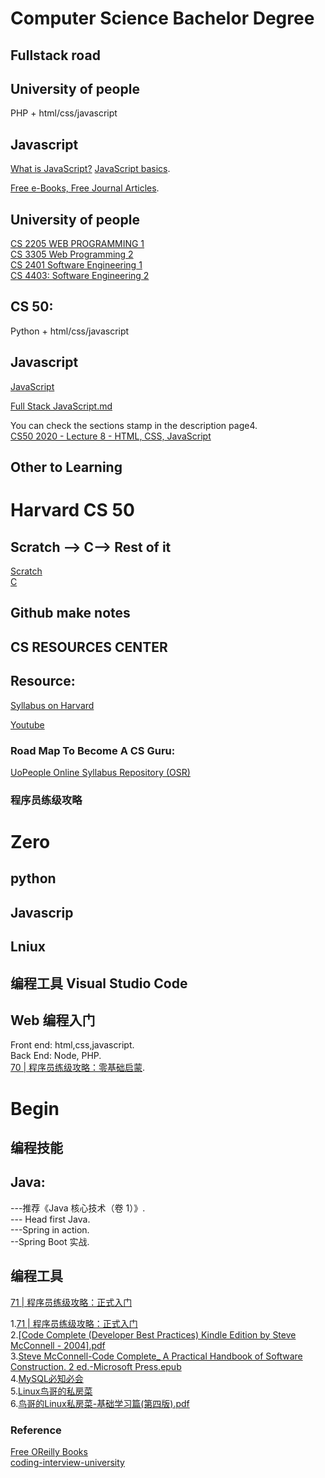 # Computer Science Bachelor Degree

## Fullstack road
## University of people

PHP + html/css/javascript

## Javascript
[What is JavaScript?](https://developer.mozilla.org/en-US/docs/Learn/JavaScript/First_steps/What_is_JavaScript) 
[JavaScript basics](https://developer.mozilla.org/en-US/docs/Learn/Getting_started_with_the_web/JavaScript_basics).   
      

[Free e-Books, Free Journal Articles](https://my.uopeople.edu/pluginfile.php/57436/mod_book/chapter/37616/Freee-BooksFreeJournalArticles.pdf).     


## University of people
[CS 2205  WEB PROGRAMMING 1](https://my.uopeople.edu/mod/book/view.php?id=45606&chapterid=37616)     
[CS 3305 Web Programming 2](https://my.uopeople.edu/mod/book/view.php?id=45606&chapterid=39151)   
[CS 2401 Software Engineering 1](https://my.uopeople.edu/mod/book/view.php?id=45606&chapterid=37617)    
[CS 4403: Software Engineering 2](https://my.uopeople.edu/mod/book/view.php?id=45606&chapterid=46513)   

## CS 50: 
Python + html/css/javascript
## Javascript

[JavaScript](https://www.youtube.com/watch?v=5g0x2xv3aHU&list=PLhQjrBD2T382_R182iC2gNZI9HzWFMC_8&index=10)  

[Full Stack JavaScript.md](https://gist.github.com/imdwit/4889d16087b6ebe7821f) 

You can check the sections stamp in the description page4.   
[CS50 2020 - Lecture 8 - HTML, CSS, JavaScript](https://www.youtube.com/watch?v=5g0x2xv3aHU&list=PLhQjrBD2T382_R182iC2gNZI9HzWFMC_8&index=9)   


## Other to Learning
# Harvard CS 50


## Scratch --> C--> Rest of it
[Scratch](https://www.youtube.com/watch?v=YoXxevp1WRQ&list=PLhQjrBD2T382_R182iC2gNZI9HzWFMC_8&index=1&t=3623s)  
[C](https://www.youtube.com/watch?v=zYierUhIFNQ)



## Github make notes

## CS RESOURCES CENTER

## Resource:
[Syllabus on Harvard](https://cs50.harvard.edu/x/2021/syllabus/)  

[Youtube](https://www.youtube.com/watch?v=YoXxevp1WRQ&list=PLhQjrBD2T382_R182iC2gNZI9HzWFMC_8)
### Road Map To Become A CS Guru:  
[UoPeople Online Syllabus Repository (OSR)](https://my.uopeople.edu/mod/book/view.php?id=45606&chapterid=113665)

### 程序员练级攻略  
# Zero

## python

## Javascrip

## Lniux

## 编程工具 Visual Studio Code

## Web 编程入门
Front end: html,css,javascript.   
Back End: Node, PHP.   
[70 | 程序员练级攻略：零基础启蒙](https://time.geekbang.org/column/article/8216).   

# Begin
## 编程技能
## Java:
---推荐《Java 核心技术（卷 1）》.  
--- Head first Java.  
---Spring in action.  
--Spring Boot 实战.    
## 编程工具
[71 | 程序员练级攻略：正式入门](https://time.geekbang.org/column/article/8217)

1.[71 | 程序员练级攻略：正式入门](https://time.geekbang.org/column/article/8217)  
2.[[Code Complete (Developer Best Practices) Kindle Edition by Steve McConnell - 2004].pdf](https://github.com/ahmedfarhat/software-development-ebooks-1/blob/master/%5BCode%20Complete%20(Developer%20Best%20Practices)%20Kindle%20Edition%20by%20Steve%20McConnell%20-%202004%5D.pdf)  
3.[Steve McConnell-Code Complete_ A Practical Handbook of Software Construction. 2 ed.-Microsoft Press.epub](https://github.com/manh-nguyen/ccomplete2/blob/master/Steve%20McConnell-Code%20Complete_%20A%20Practical%20Handbook%20of%20Software%20Construction.%202%20ed.-Microsoft%20Press.epub)   
4.[MySQL必知必会](https://weread.qq.com/web/reader/929321f0715c01b5929bd3fkecc32f3013eccbc87e4b62e)  
5.[Linux鸟哥的私房菜](https://github.com/xiongyaokun/Linux-Vbird-Learning)  
6.[鸟哥的Linux私房菜-基础学习篇(第四版).pdf](https://github.com/songhuiqing/book/blob/master/%E9%B8%9F%E5%93%A5%E7%9A%84Linux%E7%A7%81%E6%88%BF%E8%8F%9C-%E5%9F%BA%E7%A1%80%E5%AD%A6%E4%B9%A0%E7%AF%87(%E7%AC%AC%E5%9B%9B%E7%89%88).pdf)  

### Reference  
[Free OReilly Books](https://github.com/mohnkhan/Free-OReilly-Books)  
[coding-interview-university](https://github.com/GlennOu66304/coding-interview-university) 


